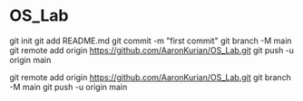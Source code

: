 # OS_Lab



git init
git add README.md
git commit -m "first commit"
git branch -M main
git remote add origin https://github.com/AaronKurian/OS_Lab.git
git push -u origin main





git remote add origin https://github.com/AaronKurian/OS_Lab.git
git branch -M main
git push -u origin main
